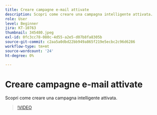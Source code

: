 ```yaml
---
title: Creare campagne e-mail attivate
description: Scopri come creare una campagna intelligente attivata.
role: User
level: Beginner
jira: KT-10763
thumbnail: 345480.jpeg
exl-id: 0fc3cc78-080c-4d55-a2e5-d07b8fa8305b
source-git-commit: c2aa5a0dbd22bb949a865f219e5ecbc2c96d6286
workflow-type: tm+mt
source-wordcount: '24'
ht-degree: 0%

---
```


# Creare campagne e-mail attivate

Scopri come creare una campagna intelligente attivata.

>[!VIDEO](https://video.tv.adobe.com/v/345480/?quality=12&learn=on)
